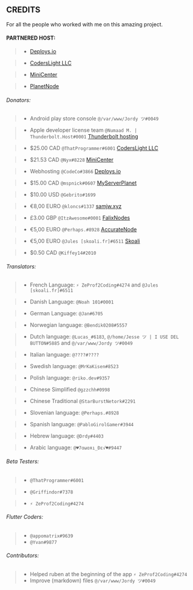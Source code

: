 ## CREDITS


For all the people who worked with me on this amazing project.

#### PARTNERED HOST:

> - [Deploys.io](https://deploys.io/)

> - [CodersLight LLC](https://coderslight.com/)

> - [MiniCenter](https://minicenter.net/)

> - [PlanetNode](https://planetnode.net/)


###### Donators:

> - Android play store console `@/var/www/Jordy ツ#0049`

> - Apple developer license team `@Numaad M. | Thunderbolt.Host#0001` [Thunderbolt hosting](https://thunderbolt-hosting.com/)

> - $25.00 CAD `@ThatProgrammer#6001` [CodersLight LLC](https://coderslight.com/)

> - $21.53 CAD `@Nyx#8228` [MiniCenter](https://minicenter.net/)

> - Webhosting `@CodeCo#3866` [Deploys.io](https://deploys.io/share/104?utm_source=ruben-app&utm_medium=sponsors&utm_campaign=list/)

> - $15.00 CAD `@mspnick#0607` [MyServerPlanet](https://myserverplanet.com/)

> - $10.00 USD `@Gebrito#1699`

> - €8,00 EURO `@kloncs#1337` [samjw.xyz](https://samjw.xyz/)

> - £3.00 GBP `@ItzAwesome#0001` [FalixNodes](https://falixnodes.host/)

> - €5,00 EURO `@Perhaps.#8928` [AccurateNode](https://accuratenode.com/)

> - €5,00 EURO `@Jules [skoali.fr]#6511` [Skoali](https://skoali.fr/)

> - $0.50 CAD `@Kiffey14#2010`


###### Translators:

> - French Language: `⚡ ZeProf2Coding#4274` and `@Jules [skoali.fr]#6511 `

> - Danish Language: `@Noah 101#0001`

> - German Language: `@Jan#6705`

> - Norwegian language: `@Bendik0208#5557`

> - Dutch language: `@Lucas_#6183`, `@/home/Jesse ツ | I USE DEL BUTTON#5885` and `@/var/www/Jordy ツ#0049`

> - Italian language: `@????#????`

> - Swedish language: `@MrKaKisen#8523`

> - Polish language: `@riko.dev#9357`

> - Chinese Simplified `@gzzchh#0998`

> - Chinese Traditional `@StarBurstNetork#2291`

> - Slovenian language: `@Perhaps.#8928`

> - Spanish language: `@PabloGirolGamer#3944`

> - Hebrew language: `@Drdy#4403`

> - Arabic language: `@♥7ɑωɑяı_Đε√♥#9447`



###### Beta Testers:

> - `@ThatProgrammer#6001`

> - `@Griffindor#7378 `

> - `⚡ ZeProf2Coding#4274`


###### Flutter Coders:

> - `@appomatrix#9639`
> - `@Yvan#9877`


###### Contributors:

> - Helped ruben at the beginning of the app `⚡ ZeProf2Coding#4274`
> - Improve (markdown) files `@/var/www/Jordy ツ#0049`
